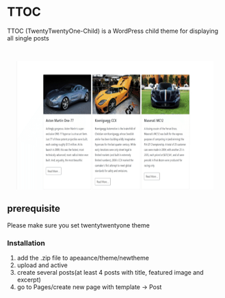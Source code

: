 # TTOC
TTOC (TwentyTwentyOne-Child) is a WordPress child theme for displaying all single posts

![]()

<p align="center">
  <img width="460" height="300" src="https://github.com/ZahraMaleki94/ttoc/blob/main/TTOC.gif">
</p>

## prerequisite
Please make sure you set twentytwentyone theme

### Installation
1. add the .zip file to apeaance/theme/newtheme
2. upload and active
3. create several posts(at least 4 posts with title, featured image and excerpt)
4. go to Pages/create new page with template → Post 

